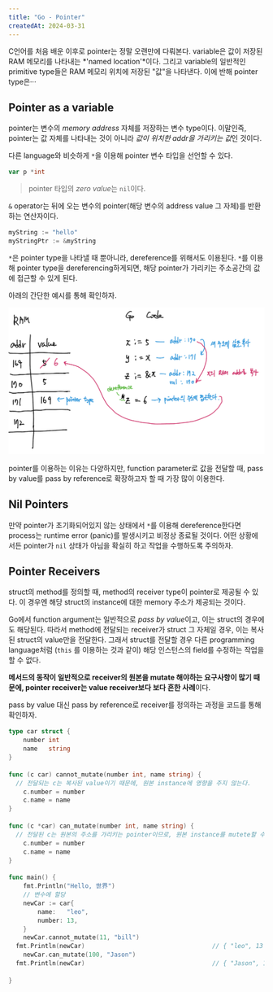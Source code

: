 ```yaml
---
title: "Go - Pointer"
createdAt: 2024-03-31
---
```


C언어를 처음 배운 이후로 pointer는 정말 오랜만에 다뤄본다. variable은 값이 저장된 RAM 메모리를 나타내는 *'named location'*이다. 그리고 variable의 일반적인 primitive type들은 RAM 메모리 위치에 저장된 "값"을 나타낸다. 이에 반해 pointer type은···

## Pointer as a variable

pointer는 변수의 *memory address* 자체를 저장하는 변수 type이다. 이말인즉, pointer는 값 자체를 나타내는 것이 아니라 *값이 위치한 addr을 가리키는 값*인 것이다.

다른 language와 비슷하게 `*`을 이용해 pointer 변수 타입을 선언할 수 있다.

``` go 
var p *int
```

> pointer 타입의 *zero value*는 `nil`이다.

`&` operator는 뒤에 오는 변수의 pointer(해당 변수의 address value 그 자체)를 반환하는 연산자이다.

``` go 
myString := "hello"
myStringPtr := &myString
```

`*`은 pointer type을 나타낼 때 뿐아니라, dereference를 위해서도 이용된다. `*`를 이용해 pointer type을 dereferencing하게되면, 해당 pointer가 가리키는 주소공간의 값에 접근할 수 있게 된다.

아래의 간단한 예시를 통해 확인하자.

![image-20240331160855511](./imgs/image-20240331160855511.png)

pointer를 이용하는 이유는 다양하지만, function parameter로 값을 전달할 때, pass by value를 pass by reference로 확장하고자 할 때 가장 많이 이용한다.


## Nil Pointers 

만약 pointer가 초기화되어있지 않는 상태에서 `*`를 이용해 dereference한다면 process는 runtime error (panic)를 발생시키고 비정상 종료될 것이다. 어떤 상황에서든 pointer가 `nil` 상태가 아님을 확실히 하고 작업을 수행하도록 주의하자.



## Pointer Receivers 

struct의 method를 정의할 때, method의 receiver type이 pointer로 제공될 수 있다. 이 경우엔 해당 struct의 instance에 대한 memory 주소가 제공되는 것이다.

Go에서 function argument는 일반적으로 *pass by value*이고, 이는 struct의 경우에도 해당된다. 따라서 method에 전달되는 receiver가 struct 그 자체일 경우, 이는 복사된 struct의 value만을 전달한다. 그래서 struct를 전달할 경우 다른 programming language처럼 (`this` 를 이용하는 것과 같이) 해당 인스턴스의 field를 수정하는 작업을 할 수 없다.

**메서드의 동작이 일반적으로 receiver의 원본을 mutate 해야하는 요구사항이 많기 때문에, pointer receiver는 value receiver보다 보다 흔한 사례**이다.

pass by value 대신 pass by reference로 receiver를 정의하는 과정을 코드를 통해 확인하자.

``` go 
type car struct {
	number int
	name   string
}

func (c car) cannot_mutate(number int, name string) {
  // 전달되는 c는 복사된 value이기 때문에, 원본 instance에 영향을 주지 않는다.
	c.number = number
	c.name = name
}

func (c *car) can_mutate(number int, name string) {
  // 전달된 c는 원본의 주소를 가리키는 pointer이므로, 원본 instance를 mutete할 수 있다.
	c.number = number
	c.name = name
}

func main() {
	fmt.Println("Hello, 世界")
	// 변수에 할당
	newCar := car{
		name:   "leo",
		number: 13,
	}
	newCar.cannot_mutate(11, "bill")
  fmt.Println(newCar)									// { "leo", 13 } > 변경  x
	newCar.can_mutate(100, "Jason")	
  fmt.Println(newCar)									// { "Jason", 100 } > 변경 o

}
```

